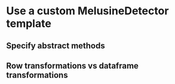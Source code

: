 # Use a custom MelusineDetector template

## Specify abstract methods

## Row transformations vs dataframe transformations
